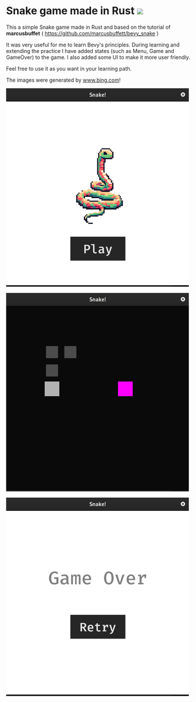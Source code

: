 # Snake game made in Rust <img src="https://cdn3.emoji.gg/emojis/2382-rustacean.png" width="64">

This a simple Snake game made in Rust and based on the tutorial of **marcusbuffet** ( https://github.com/marcusbuffett/bevy_snake )

It was very useful for me to learn Bevy's principles. During learning and extending the practice I have added states (such as Menu, Game and GameOver) to the game.
I also added some UI to make it more user friendly.

Feel free to use it as you want in your learning path.

The images were generated by www.bing.com!

![img.png](img.png)

![img_1.png](img_1.png)

![img_2.png](img_2.png)